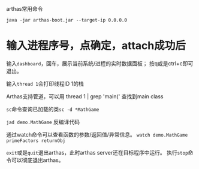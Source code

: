 arthas常用命令


`java -jar arthas-boot.jar --target-ip 0.0.0.0`

# 输入进程序号，点确定，attach成功后


输入`dashboard`，回车，展示当前系统/进程的实时数据面板；
按q或是ctrl+c即可退出。


输入`thread 1`会打印线程ID 1的栈

Arthas支持管道，可以用 thread 1 | grep 'main(' 查找到main class

`sc`命令查询已加载的类`sc -d *MathGame`

`jad demo.MathGame` 反编译代码

通过watch命令可以查看函数的参数/返回值/异常信息。
`watch demo.MathGame primeFactors returnObj`


`exit`或是`quit`退出arthas，此时arthas server还在目标程序中运行。
执行`stop`命令可以彻底退出arthas。

